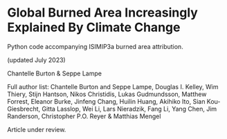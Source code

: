 # Global Burned Area Increasingly Explained By Climate Change

Python code accompanying ISIMIP3a burned area attribution.

(updated July 2023)

Chantelle Burton & Seppe Lampe

Full author list: Chantelle Burton and Seppe Lampe, Douglas I. Kelley, Wim Thiery, Stijn Hantson, Nikos Christidis, Lukas Gudmundsson, Matthew Forrest, Eleanor Burke, Jinfeng Chang, Huilin Huang, Akihiko Ito, Sian Kou-Giesbrecht, Gitta Lasslop, Wei Li, Lars Nieradzik, Fang Li, Yang Chen, Jim Randerson, Christopher P.O. Reyer & Matthias Mengel

Article under review.
